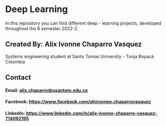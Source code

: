 # Deep Learning

In this repository you can find different deep - learning projects, developed throughout the 8 semester 2022-2.

## Created By: Alix Ivonne Chaparro Vasquez

Systems engineering student at Santo Tomas University - Tunja Boyacá Colombia

## Contact

#### Email: alix.chaparro@usantoto.edu.co
#### Facebook: https://www.facebook.com/alixivonne.chaparrovasquez
#### Linkedin: https://www.linkedin.com/in/alix-ivonne-chaparro-vasquez-714092195
